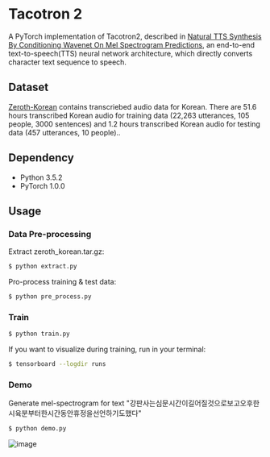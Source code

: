 # Tacotron 2

A PyTorch implementation of Tacotron2, described in [Natural TTS Synthesis By Conditioning Wavenet On Mel Spectrogram Predictions](https://arxiv.org/pdf/1712.05884.pdf), an end-to-end text-to-speech(TTS) neural network architecture, which directly converts character text sequence to speech.

## Dataset

[Zeroth-Korean](http://www.openslr.org/40/) contains transcriebed audio data for Korean. There are 51.6 hours transcribed Korean audio for training data (22,263 utterances, 105 people, 3000 sentences) and 1.2 hours transcribed Korean audio for testing data (457 utterances, 10 people)..

## Dependency

- Python 3.5.2
- PyTorch 1.0.0

## Usage
### Data Pre-processing
Extract zeroth_korean.tar.gz:
```bash
$ python extract.py
```

Pro-process training & test data:
```bash
$ python pre_process.py
```

### Train
```bash
$ python train.py
```

If you want to visualize during training, run in your terminal:
```bash
$ tensorboard --logdir runs
```

### Demo
Generate mel-spectrogram for text "강판사는심문시간이길어질것으로보고오후한시육분부터한시간동안휴정을선언하기도했다"
```bash
$ python demo.py
```
![image](https://github.com/foamliu/GST-Tacotron-Korean/raw/master/images/mel_spec.jpg)
